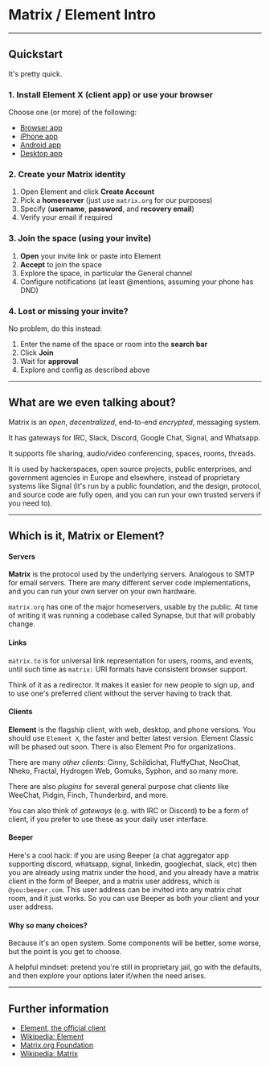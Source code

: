# Matrix / Element Intro

---------------------------------------------------------------------------

## Quickstart

It's pretty quick.

### 1. Install Element X (client app) or use your browser

Choose one (or more) of the following:

* [Browser app](https://app.element.io/)
* [iPhone app](https://apps.apple.com/app/vector/id1083446067)
* [Android app](https://play.google.com/store/apps/details?id=im.vector.app)
* [Desktop app](https://element.io/download)

### 2. Create your Matrix identity

1. Open Element and click **Create Account**
2. Pick a **homeserver** (just use `matrix.org` for our purposes)
3. Specify (**username**, **password**, and **recovery email**)
4. Verify your email if required

### 3. Join the space (using your invite)

1. **Open** your invite link or paste into Element
2. **Accept** to join the space
3. Explore the space, in particular the General channel
4. Configure notifications (at least @mentions, assuming your phone has DND)

### 4. Lost or missing your invite?

No problem, do this instead:

1. Enter the name of the space or room into the **search bar**
2. Click **Join**
3. Wait for **approval**
4. Explore and config as described above

---------------------------------------------------------------------------

## What are we even talking about?

Matrix is an *open*, *decentralized*, end-to-end *encrypted*, messaging system.

It has gateways for IRC, Slack, Discord, Google Chat, Signal, and Whatsapp.

It supports file sharing, audio/video conferencing, spaces, rooms, threads.

It is used by hackerspaces, open source projects, public enterprises, and
government agencies in Europe and elsewhere, instead of proprietary systems
like Signal (it's run by a public foundation, and the design, protocol, and
source code are fully open, and you can run your own trusted servers if you
need to).

---------------------------------------------------------------------------

## Which is it, Matrix or Element?

#### Servers

**Matrix** is the protocol used by the underlying servers.  Analogous to SMTP
for email servers.  There are many different server code implementations, and
you can run your own server on your own hardware.

`matrix.org` has one of the major homeservers, usable by the public.  At time
of writing it was running a codebase called Synapse, but that will probably
change.

#### Links

`matrix.to` is for universal link representation for users, rooms, and events,
until such time as `matrix:` URI formats have consistent browser support.

Think of it as a redirector.  It makes it easier for new people to sign up, and
to use one's preferred client without the server having to track that.

#### Clients

**Element** is the flagship client, with web, desktop, and phone versions.
You should use `Element X`, the faster and better latest version.  Element
Classic will be phased out soon.  There is also Element Pro for organizations.

There are many *other clients*: Cinny, Schildichat, FluffyChat, NeoChat, Nheko,
Fractal, Hydrogen Web, Gomuks, Syphon, and so many more.

There are also *plugins* for several general purpose chat clients like WeeChat,
Pidgin, Finch, Thunderbird, and more.

You can also think of *gateways* (e.g. with IRC or Discord) to be a form of client, if you prefer to use these as your daily user interface.

#### Beeper

Here's a cool hack: if you are using Beeper (a chat aggregator app supporting
discord, whatsapp, signal, linkedin, googlechat, slack, etc) then you are
already using matrix under the hood, and you already have a matrix client in
the form of Beeper, and a matrix user address, which is `@you:beeper.com`.
This user address can be invited into any matrix chat room, and it just works.
So you can use Beeper as both your client and your user address.

#### Why so many choices?

Because it's an open system.  Some components will be better, some worse,
but the point is you get to choose.

A helpful mindset: pretend you're still in proprietary jail, go with the
defaults, and then explore your options later if/when the need arises.

------------------------------------------------------------------

## Further information

* [Element, the official client](https://element.io/)
* [Wikipedia: Element](https://en.wikipedia.org/wiki/Element_(software))
* [Matrix.org Foundation](https://matrix.org/)
* [Wikipedia: Matrix](https://en.wikipedia.org/wiki/Matrix_(protocol))
